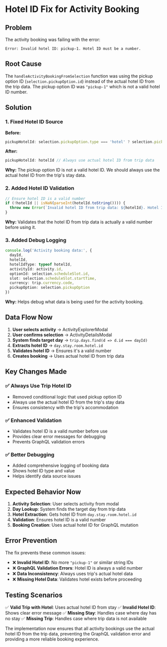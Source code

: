 # Hotel ID Fix for Activity Booking

## Problem
The activity booking was failing with the error:
```
Error: Invalid hotel ID: pickup-1. Hotel ID must be a number.
```

## Root Cause
The `handleActivityBookingFromSelection` function was using the pickup option ID (`selection.pickupOption.id`) instead of the actual hotel ID from the trip data. The pickup option ID was `"pickup-1"` which is not a valid hotel ID number.

## Solution

### 1. **Fixed Hotel ID Source**
**Before:**
```typescript
pickupHotelId: selection.pickupOption.type === 'hotel' ? selection.pickupOption.id : hotelId
```

**After:**
```typescript
pickupHotelId: hotelId // Always use actual hotel ID from trip data
```

**Why:** The pickup option ID is not a valid hotel ID. We should always use the actual hotel ID from the trip's stay data.

### 2. **Added Hotel ID Validation**
```typescript
// Ensure hotel ID is a valid number
if (!hotelId || isNaN(parseInt(hotelId.toString()))) {
  throw new Error(`Invalid hotel ID from trip data: ${hotelId}. Hotel ID must be a valid number.`)
}
```

**Why:** Validates that the hotel ID from trip data is actually a valid number before using it.

### 3. **Added Debug Logging**
```typescript
console.log('Activity booking data:', {
  dayId,
  hotelId,
  hotelIdType: typeof hotelId,
  activityId: activity.id,
  optionId: selection.scheduleSlot.id,
  slot: selection.scheduleSlot.startTime,
  currency: trip.currency.code,
  pickupOption: selection.pickupOption
})
```

**Why:** Helps debug what data is being used for the activity booking.

## Data Flow Now

1. **User selects activity** → ActivityExplorerModal
2. **User confirms selection** → ActivityDetailsModal
3. **System finds target day** → `trip.days.find(d => d.id === dayId)`
4. **Extracts hotel ID** → `day.stay.room.hotel.id`
5. **Validates hotel ID** → Ensures it's a valid number
6. **Creates booking** → Uses actual hotel ID from trip data

## Key Changes Made

### ✅ **Always Use Trip Hotel ID**
- Removed conditional logic that used pickup option ID
- Always use the actual hotel ID from the trip's stay data
- Ensures consistency with the trip's accommodation

### ✅ **Enhanced Validation**
- Validates hotel ID is a valid number before use
- Provides clear error messages for debugging
- Prevents GraphQL validation errors

### ✅ **Better Debugging**
- Added comprehensive logging of booking data
- Shows hotel ID type and value
- Helps identify data source issues

## Expected Behavior Now

1. **Activity Selection**: User selects activity from modal
2. **Day Lookup**: System finds the target day from trip data
3. **Hotel Extraction**: Gets hotel ID from `day.stay.room.hotel.id`
4. **Validation**: Ensures hotel ID is a valid number
5. **Booking Creation**: Uses actual hotel ID for GraphQL mutation

## Error Prevention

The fix prevents these common issues:
- ❌ **Invalid Hotel ID**: No more `"pickup-1"` or similar string IDs
- ❌ **GraphQL Validation Errors**: Hotel ID is always a valid number
- ❌ **Data Inconsistency**: Always uses trip's actual hotel data
- ❌ **Missing Hotel Data**: Validates hotel exists before proceeding

## Testing Scenarios

✅ **Valid Trip with Hotel**: Uses actual hotel ID from stay
✅ **Invalid Hotel ID**: Shows clear error message
✅ **Missing Stay**: Handles case where day has no stay
✅ **Missing Trip**: Handles case where trip data is not available

The implementation now ensures that all activity bookings use the actual hotel ID from the trip data, preventing the GraphQL validation error and providing a more reliable booking experience.
